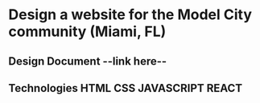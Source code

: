 # Design a website for the Model City community (Miami, FL) 

## Design Document --link here--

## Technologies HTML CSS JAVASCRIPT REACT
